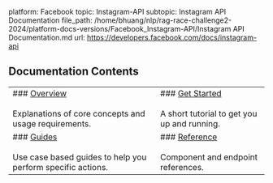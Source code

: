 platform: Facebook
topic: Instagram-API
subtopic: Instagram API Documentation
file_path: /home/bhuang/nlp/rag-race-challenge2-2024/platform-docs-versions/Facebook_Instagram-API/Instagram API Documentation.md
url: https://developers.facebook.com/docs/instagram-api

## Documentation Contents

|     |     |
| --- | --- |
| ### [Overview](https://developers.facebook.com/docs/instagram-api/overview)<br><br>Explanations of core concepts and usage requirements. | ### [Get Started](https://developers.facebook.com/docs/instagram-api/getting-started)<br><br>A short tutorial to get you up and running. |
| ### [Guides](https://developers.facebook.com/docs/instagram-api/guides)<br><br>Use case based guides to help you perform specific actions. | ### [Reference](https://developers.facebook.com/docs/instagram-api/reference)<br><br>Component and endpoint references. |

[](#)